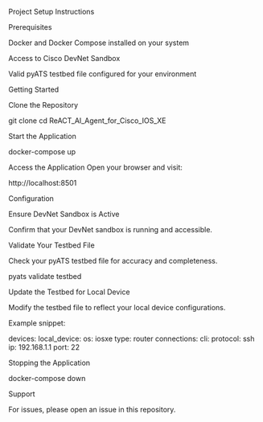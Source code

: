 Project Setup Instructions

Prerequisites

Docker and Docker Compose installed on your system

Access to Cisco DevNet Sandbox

Valid pyATS testbed file configured for your environment

Getting Started

Clone the Repository

git clone [<repository-url>](https://github.com/automateyournetwork/ReACT_AI_Agent_for_Cisco_IOS_XE)
cd ReACT_AI_Agent_for_Cisco_IOS_XE

Start the Application

docker-compose up

Access the Application
Open your browser and visit:

http://localhost:8501

Configuration

Ensure DevNet Sandbox is Active

Confirm that your DevNet sandbox is running and accessible.

Validate Your Testbed File

Check your pyATS testbed file for accuracy and completeness.

pyats validate testbed <path-to-your-testbed-file>

Update the Testbed for Local Device

Modify the testbed file to reflect your local device configurations.

Example snippet:

devices:
  local_device:
    os: iosxe
    type: router
    connections:
      cli:
        protocol: ssh
        ip: 192.168.1.1
        port: 22

Stopping the Application

docker-compose down

Support

For issues, please open an issue in this repository.

